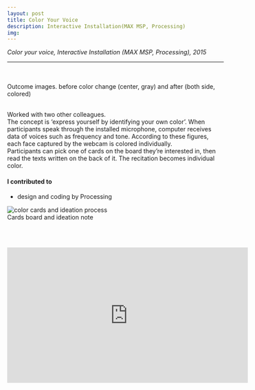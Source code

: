 ```yaml
---
layout: post
title: Color Your Voice
description: Interactive Installation(MAX MSP, Processing)
img:
---
```


<i>Color your voice, Interactive Installation (MAX MSP, Processing), 2015</i>

***

<br/>
<div class="img_row">
	<img class="col one" src="{{ site.baseurl }}/img/71.jpg" alt="" title="colored"/>
	<img class="col one" src="{{ site.baseurl }}/img/75.jpg" alt="" title="uncolored"/>
	<img class="col one" src="{{ site.baseurl }}/img/72.jpg" alt="" title="colored"/>
</div>
<div class="col three caption">
	Outcome images. before color change (center, gray) and after (both side, colored)
</div>
<br/>

Worked with two other colleagues. <br/>
The concept is ‘express yourself by identifying your own color’. When participants speak through the installed microphone, computer receives data of voices such as frequency and tone. According to these figures, each face captured by the webcam is colored individually. 
<br/>
Participants can pick one of cards on the board they’re interested in, then read the texts written on the back of it. The recitation becomes individual color. 
<br/>

#### I contributed to
<ul>
	<li>design and coding by Processing</li>
</ul>


<img class="col three" src="/img/74.jpg" alt="color cards and ideation process" title="color cards and ideation note"/>

<div class="col three caption">
	Cards board and ideation note
</div>

<br/><br/>
<p align="middle">
<iframe width="560" height="315" src="https://www.youtube.com/embed/mUlZvgio3wE" frameborder="0" allowfullscreen></iframe>
</p>

<br/><br/><br/>
